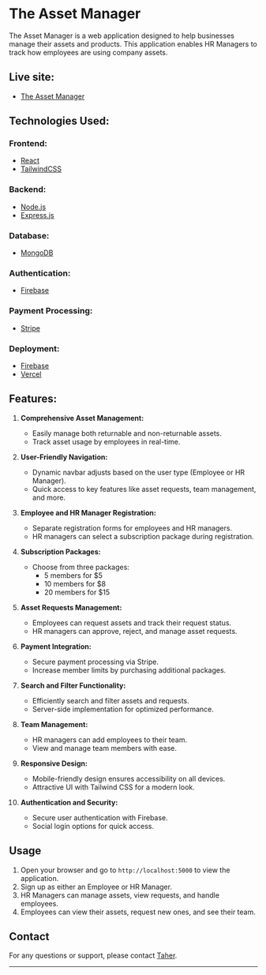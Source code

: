 # The Asset Manager
The Asset Manager is a web application designed to help businesses manage their assets and products. This application enables HR Managers to track how employees are using company assets.


## Live site:
- [The Asset Manager](https://asset-manager-54e54.web.app/)


<!-- ## Admin Credentials:
* Username: mojogo9562@exeneli.com
* Password: Aa@1234 -->


## Technologies Used:

### Frontend:
- [React](https://react.dev/)
- [TailwindCSS](https://tailwindcss.com/)

### Backend:
- [Node.js](https://nodejs.org/en)
- [Express.js](https://expressjs.com/)

### Database:
- [MongoDB](https://www.mongodb.com/)

### Authentication:
- [Firebase](https://firebase.google.com/)

### Payment Processing:
- [Stripe](https://stripe.com/)

### Deployment: 
- [Firebase](https://firebase.google.com/)
- [Vercel](https://vercel.com/)




## Features:

1. **Comprehensive Asset Management:**
   - Easily manage both returnable and non-returnable assets.
   - Track asset usage by employees in real-time.

2. **User-Friendly Navigation:**
   - Dynamic navbar adjusts based on the user type (Employee or HR Manager).
   - Quick access to key features like asset requests, team management, and more.

3. **Employee and HR Manager Registration:**
   - Separate registration forms for employees and HR managers.
   - HR managers can select a subscription package during registration.

4. **Subscription Packages:**
   - Choose from three packages:
     - 5 members for $5
     - 10 members for $8
     - 20 members for $15

5. **Asset Requests Management:**
   - Employees can request assets and track their request status.
   - HR managers can approve, reject, and manage asset requests.

6. **Payment Integration:**
   - Secure payment processing via Stripe.
   - Increase member limits by purchasing additional packages.

7. **Search and Filter Functionality:**
   - Efficiently search and filter assets and requests.
   - Server-side implementation for optimized performance.

8. **Team Management:**
   - HR managers can add employees to their team.
   - View and manage team members with ease.

9. **Responsive Design:**
   - Mobile-friendly design ensures accessibility on all devices.
   - Attractive UI with Tailwind CSS for a modern look.

10. **Authentication and Security:**
    - Secure user authentication with Firebase.
    - Social login options for quick access.


## Usage

1. Open your browser and go to `http://localhost:5000` to view the application.
2. Sign up as either an Employee or HR Manager.
3. HR Managers can manage assets, view requests, and handle employees.
4. Employees can view their assets, request new ones, and see their team.


## Contact

For any questions or support, please contact [Taher](mailto:taher83@gmail.com).

---


